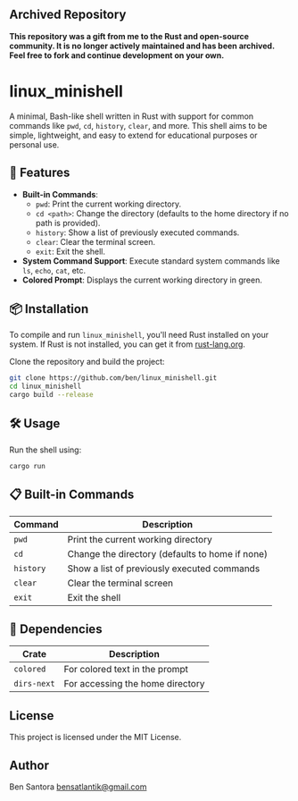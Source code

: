 ## Archived Repository

**This repository was a gift from me to the Rust and open-source community. It is no longer actively maintained and has been archived. Feel free to fork and continue development on your own.**

# linux_minishell

A minimal, Bash-like shell written in Rust with support for common commands like `pwd`, `cd`, `history`, `clear`, and more. This shell aims to be simple, lightweight, and easy to extend for educational purposes or personal use.

## 🚀 Features
- **Built-in Commands**:
  - `pwd`: Print the current working directory.
  - `cd <path>`: Change the directory (defaults to the home directory if no path is provided).
  - `history`: Show a list of previously executed commands.
  - `clear`: Clear the terminal screen.
  - `exit`: Exit the shell.
- **System Command Support**: Execute standard system commands like `ls`, `echo`, `cat`, etc.
- **Colored Prompt**: Displays the current working directory in green.

## 📦 Installation
To compile and run `linux_minishell`, you'll need Rust installed on your system. If Rust is not installed, you can get it from [rust-lang.org](https://rust-lang.org).

Clone the repository and build the project:
```bash
git clone https://github.com/ben/linux_minishell.git
cd linux_minishell
cargo build --release
```
## 🛠️ Usage
Run the shell using:
``` 
cargo run
```
## 📋 Built-in Commands

| Command   | Description                                      |
|-----------|--------------------------------------------------|
| `pwd`     | Print the current working directory              |
| `cd`      | Change the directory (defaults to home if none)  |
| `history` | Show a list of previously executed commands      |
| `clear`   | Clear the terminal screen                        |
| `exit`    | Exit the shell                                   |

## 🔧 Dependencies

| Crate        | Description                                       |
|--------------|---------------------------------------------------|
| `colored`    | For colored text in the prompt                    |
| `dirs-next`  | For accessing the home directory                  |

## License 
This project is licensed under the MIT License. 

## Author
Ben Santora <bensatlantik@gmail.com>
